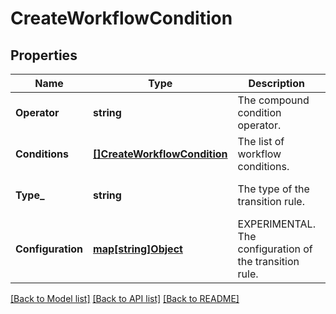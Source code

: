 # CreateWorkflowCondition

## Properties
Name | Type | Description | Notes
------------ | ------------- | ------------- | -------------
**Operator** | **string** | The compound condition operator. | [optional] [default to null]
**Conditions** | [**[]CreateWorkflowCondition**](CreateWorkflowCondition.md) | The list of workflow conditions. | [optional] [default to null]
**Type_** | **string** | The type of the transition rule. | [optional] [default to null]
**Configuration** | [**map[string]Object**](.md) | EXPERIMENTAL. The configuration of the transition rule. | [optional] [default to null]

[[Back to Model list]](../README.md#documentation-for-models) [[Back to API list]](../README.md#documentation-for-api-endpoints) [[Back to README]](../README.md)


